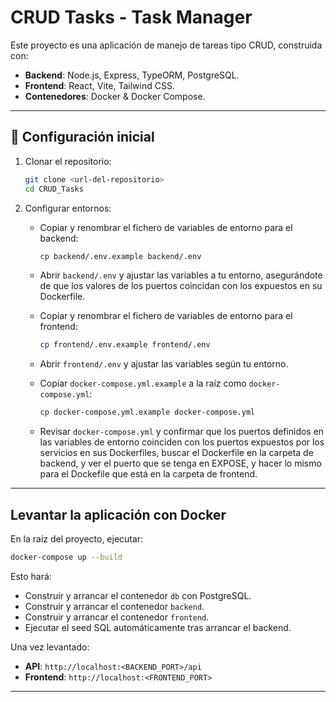 # CRUD Tasks - Task Manager

Este proyecto es una aplicación de manejo de tareas tipo CRUD, construida con:

* **Backend**: Node.js, Express, TypeORM, PostgreSQL.
* **Frontend**: React, Vite, Tailwind CSS.
* **Contenedores**: Docker & Docker Compose.

---

## 🔧 Configuración inicial

1. Clonar el repositorio:

   ```bash
   git clone <url-del-repositorio>
   cd CRUD_Tasks
   ```

2. Configurar entornos:

   * Copiar y renombrar el fichero de variables de entorno para el backend:

     ```bash
     cp backend/.env.example backend/.env
     ```

   * Abrir `backend/.env` y ajustar las variables a tu entorno, asegurándote de que los valores de los puertos coincidan con los expuestos en su Dockerfile.

   * Copiar y renombrar el fichero de variables de entorno para el frontend:

     ```bash
     cp frontend/.env.example frontend/.env
     ```

   * Abrir `frontend/.env` y ajustar las variables según tu entorno.

   * Copiar `docker-compose.yml.example` a la raíz como `docker-compose.yml`:

     ```bash
     cp docker-compose.yml.example docker-compose.yml
     ```

   * Revisar `docker-compose.yml` y confirmar que los puertos definidos en las variables de entorno coinciden con los puertos expuestos por los servicios en sus Dockerfiles, buscar el Dockerfile en la carpeta de backend, y ver el puerto que se tenga en EXPOSE, y hacer lo mismo para el Dockefile que está en la carpeta de frontend.

---

## Levantar la aplicación con Docker

En la raíz del proyecto, ejecutar:

```bash
docker-compose up --build
```

Esto hará:

* Construir y arrancar el contenedor `db` con PostgreSQL.
* Construir y arrancar el contenedor `backend`.
* Construir y arrancar el contenedor `frontend`.
* Ejecutar el seed SQL automáticamente tras arrancar el backend.

Una vez levantado:

* **API**: `http://localhost:<BACKEND_PORT>/api`
* **Frontend**: `http://localhost:<FRONTEND_PORT>`

---
